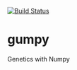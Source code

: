 [![Build Status](https://travis-ci.com/philipwfowler/gumpy.svg?token=mdmaR7M8Ch8xBhLvrfyg&branch=master)](https://travis-ci.com/philipwfowler/gumpy)

# gumpy
Genetics with Numpy
